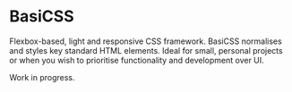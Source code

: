 # BasiCSS

Flexbox-based, light and responsive CSS framework. BasiCSS normalises and styles key standard HTML elements. Ideal for small, personal projects or when you wish to prioritise functionality and development over UI.

Work in progress.
